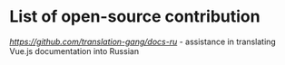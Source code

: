 # List of open-source contribution
*https://github.com/translation-gang/docs-ru* - assistance in translating Vue.js documentation into Russian
